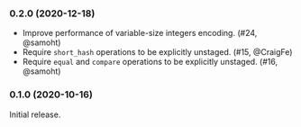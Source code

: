 ### 0.2.0 (2020-12-18)

- Improve performance of variable-size integers encoding. (#24, @samoht)
- Require `short_hash` operations to be explicitly unstaged. (#15, @CraigFe)
- Require `equal` and `compare` operations to be explicitly unstaged. (#16, @samoht)

### 0.1.0 (2020-10-16)

Initial release.
